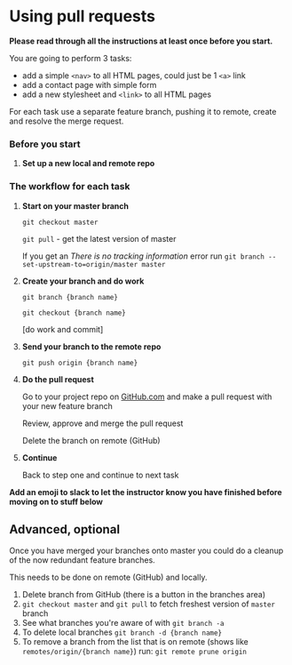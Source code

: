 # Using pull requests

**Please read through all the instructions at least once before you start.**

You are going to perform 3 tasks:

- add a simple `<nav>` to all HTML pages, could just be 1 `<a>` link
- add a contact page with simple form
- add a new stylesheet and `<link>` to all HTML pages

For each task use a separate feature branch, pushing it to remote, create and resolve the merge request.

### Before you start

1) **Set up a new local and remote repo**

### The workflow for each task

1) **Start on your master branch**

   `git checkout master`

   `git pull` - get the latest version of master
   
	If you get an _There is no tracking information_ error run `git branch --set-upstream-to=origin/master master`

1) **Create your branch and do work**

   `git branch {branch name}`

   `git checkout {branch name}`

    [do work and commit]

1) **Send your branch to the remote repo**

   `git push origin {branch name}`

1) **Do the pull request**

   Go to your project repo on [GitHub.com](https://github.com/) and make a pull request with your new feature branch

   Review, approve and merge the pull request
   
   Delete the branch on remote (GitHub)

1) **Continue**

	Back to step one and continue to next task

**Add an emoji to slack to let the instructor know you have finished before moving on to stuff below**	


## Advanced, optional 

Once you have merged your branches onto master you could do a cleanup of the now redundant feature branches.

This needs to be done on remote (GitHub) and locally.

1) Delete branch from GitHub (there is a button in the branches area)
1) `git checkout master` and `git pull` to fetch freshest version of `master` branch
1) See what branches you're aware of with `git branch -a`
1) To delete local branches `git branch -d {branch name}`
1) To remove a branch from the list that is on remote (shows like `remotes/origin/{branch name}`) run: `git remote prune origin`

